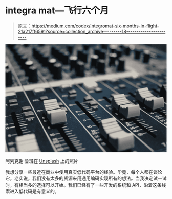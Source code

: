 # integra mat—飞行六个月

> 原文：<https://medium.com/codex/integromat-six-months-in-flight-21a217ff6591?source=collection_archive---------18----------------------->

![](img/471e5d54429c476a60917f08ee687253.png)

阿列克谢·鲁班在 [Unsplash](https://unsplash.com/s/photos/technology?utm_source=unsplash&utm_medium=referral&utm_content=creditCopyText) 上的照片

我想分享一些最近在商业中使用真实低代码平台的经验。毕竟，每个人都在谈论它，老实说，我们没有太多的资源来用通用编码实现所有的想法。当我决定试一试时，有相当多的选择可以开始。我们已经有了一些开发的系统和 API，沿着这条线索进入低代码是有意义的。
